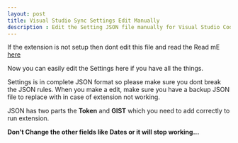 ```yaml
---
layout: post
title: Visual Studio Sync Settings Edit Manually
description : Edit the Setting JSON file manually for Visual Studio Code Settings Sync.
---
```


If the extension is not setup then dont edit this file and read the Read mE [here](http://shanalikhan.github.io/2015/12/15/Visual-Studio-Code-Sync-Settings.html)


Now you can easily edit the Settings here if you have all the things.

Settings is in complete JSON format so please make sure you dont break the JSON rules. When you make a edit, make sure you
have a backup JSON file to replace with in case of extension not working.

JSON has two parts the **Token** and **GIST** which you need to add correctly to run extension.

<strong>Don't Change the other fields like Dates or it will stop working...</strong>
